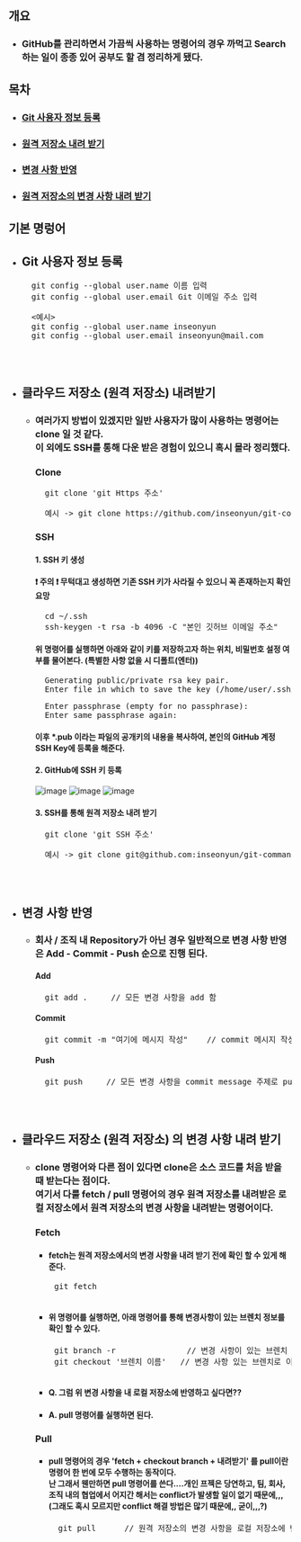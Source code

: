## 개요
+ ### GitHub를 관리하면서 가끔씩 사용하는 명령어의 경우 까먹고 Search 하는 일이 종종 있어 공부도 할 겸 정리하게 됐다.

## 목차
+ ### [Git 사용자 정보 등록](#git-사용자-정보-등록-1)
+ ### [원격 저장소 내려 받기](#클라우드-저장소-원격-저장소-내려받기)
+ ### [변경 사항 반영](#변경-사항-반영-1)
+ ### [원격 저장소의 변경 사항 내려 받기](#클라우드-저장소-원격-저장소-의-변경-사항-내려-받기)


## 기본 명렁어
+ ## Git 사용자 정보 등록
  <pre>
    git config --global user.name 이름 입력
    git config --global user.email Git 이메일 주소 입력
    
    <예시>
    git config --global user.name inseonyun
    git config --global user.email inseonyun@mail.com
  </pre>
  
<br> </br>

+ ## 클라우드 저장소 (원격 저장소) 내려받기
  + ### 여러가지 방법이 있겠지만 일반 사용자가 많이 사용하는 명령어는 clone 일 것 같다. <br> 이 외에도 SSH를 통해 다운 받은 경험이 있으니 혹시 몰라 정리했다.
    ### Clone
    <pre>
      git clone 'git Https 주소'
    
      예시 -> git clone https://github.com/inseonyun/git-command.git
    </pre>
    
    ### SSH
    #### 1. SSH 키 생성
    #### ❗ 주의 ❗ 무턱대고 생성하면 기존 SSH 키가 사라질 수 있으니 꼭 존재하는지 확인 요망
    <pre>
      cd ~/.ssh
      ssh-keygen -t rsa -b 4096 -C "본인 깃허브 이메일 주소"
    </pre>
    #### 위 명령어를 실행하면 아래와 같이 키를 저장하고자 하는 위치, 비밀번호 설정 여부를 물어본다. (특별한 사항 없을 시 디폴트(엔터))
     <pre>
      Generating public/private rsa key pair.
      Enter file in which to save the key (/home/user/.ssh/id_rsa): 
    </pre>
    
    <pre>
      Enter passphrase (empty for no passphrase):
      Enter same passphrase again:
    </pre>
    
    #### 이후 *.pub 이라는 파일의 공개키의 내용을 복사하여, 본인의 GitHub 계정 SSH Key에 등록을 해준다.
    
    #### 2. GitHub에 SSH 키 등록
    ![image](https://user-images.githubusercontent.com/84364741/160071627-945e79c8-22f1-4e51-9f79-9d2ad656ee8f.png)
    ![image](https://user-images.githubusercontent.com/84364741/160071831-2aa8b3e5-b2cf-4c92-ba55-c468d18c3461.png)
    ![image](https://user-images.githubusercontent.com/84364741/160071948-220d30c7-109f-4570-8f38-9f6f92c763e0.png)

    #### 3. SSH를 통해 원격 저장소 내려 받기
    <pre>
      git clone 'git SSH 주소'
    
      예시 -> git clone git@github.com:inseonyun/git-command.git
    </pre>

<br> </br>

+ ## 변경 사항 반영
  + ### 회사 / 조직 내 Repository가 아닌 경우 일반적으로 변경 사항 반영은 Add - Commit - Push 순으로 진행 된다.
    #### Add
    <pre>
      git add .     // 모든 변경 사항을 add 함
    </pre>
    #### Commit
    <pre>
      git commit -m "여기에 메시지 작성"    // commit 메시지 작성
    </pre>
    #### Push
    <pre>
      git push     // 모든 변경 사항을 commit message 주제로 push 함
    </pre>
    
<br> </br>
    
+ ## 클라우드 저장소 (원격 저장소) 의 변경 사항 내려 받기
  + ### clone 명령어와 다른 점이 있다면 clone은 소스 코드를 처음 받을 때 받는다는 점이다. <br> 여기서 다룰 fetch / pull 명령어의 경우 원격 저장소를 내려받은 로컬 저장소에서 원격 저장소의 변경 사항을 내려받는 명령어이다.
    ### Fetch
      + #### fetch는 원격 저장소에서의 변경 사항을 내려 받기 전에 확인 할 수 있게 해준다.
      <pre>
        git fetch
      </pre>
      
      + #### 위 명령어를 실행하면, 아래 명령어를 통해 변경사항이 있는 브렌치 정보를 확인 할 수 있다.
      <pre>
        git branch -r               // 변경 사항이 있는 브렌치 확인
        git checkout '브렌치 이름'   // 변경 사항 있는 브렌치로 이동
      </pre>
      
      + #### Q. 그럼 위 변경 사항을 내 로컬 저장소에 반영하고 싶다면??
      + #### A. pull 명령어를 실행하면 된다.
      
    ### Pull
    + #### pull 명령어의 경우 'fetch + checkout branch + 내려받기' 를 pull이란 명령어 한 번에 모두 수행하는 동작이다.<br> 난 그래서 웬만하면 pull 명령어를 쓴다....개인 프젝은 당연하고, 팀, 회사, 조직 내의 협업에서 어지간 해서는 conflict가 발생할 일이 없기 때문에,,,(그래도 혹시 모르지만 conflict 해결 방법은 많기 때문에,, 굳이,,,?)
      <pre>
        git pull      // 원격 저장소의 변경 사항을 로컬 저장소에 반영함
      </pre>
